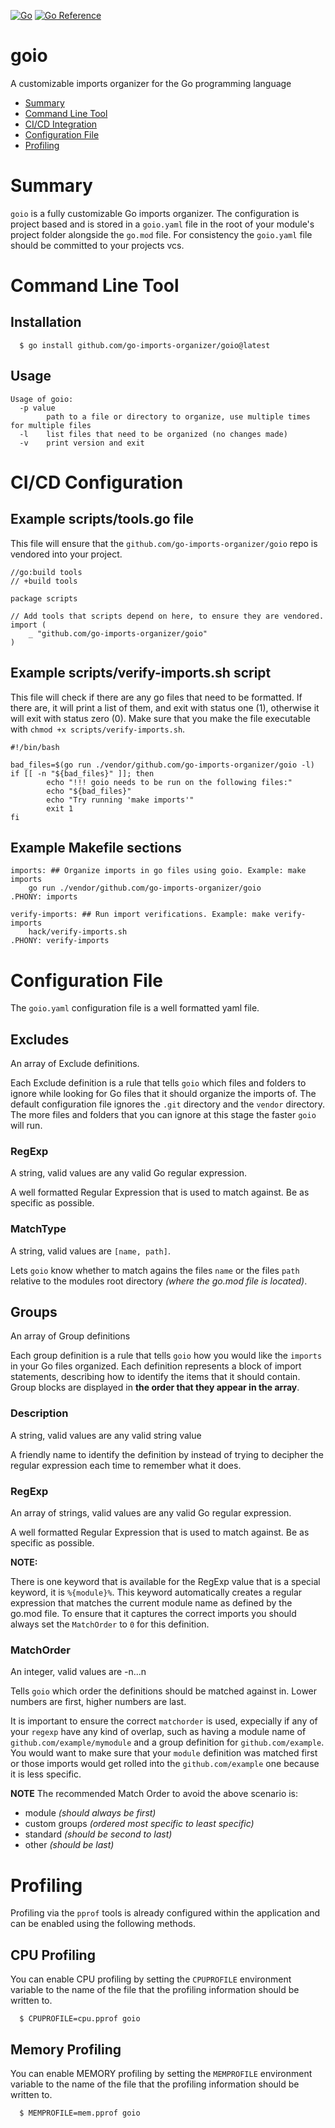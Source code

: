 [![Go](https://github.com/go-imports-organizer/goio/actions/workflows/go.yml/badge.svg)](https://github.com/go-imports-organizer/goio/actions/workflows/go.yml) [![Go Reference](https://pkg.go.dev/badge/github.com/go-imports-organizer/goio.svg)](https://pkg.go.dev/github.com/go-imports-organizer/goio)
# goio
A customizable imports organizer for the Go programming language

* [Summary](#summary)
* [Command Line Tool](#command-line-tool)
* [CI/CD Integration](#ci-cd-integration)
* [Configuration File](#configuration-file)
* [Profiling](#profiling)

# <a name='summary'></a>Summary
`goio` is a fully customizable Go imports organizer. The configuration
is project based and is stored in a `goio.yaml` file in the root of your
module's project folder alongside the `go.mod` file. For consistency
the `goio.yaml` file should be committed to your projects vcs.



# <a name='command-line-tool'></a>Command Line Tool

## Installation
```
  $ go install github.com/go-imports-organizer/goio@latest
```

## Usage
```
Usage of goio:
  -p value
    	path to a file or directory to organize, use multiple times for multiple files
  -l	list files that need to be organized (no changes made)
  -v	print version and exit

```
# <a name='ci-cd-configuration'></a>CI/CD Configuration

## Example scripts/tools.go file
This file will ensure that the `github.com/go-imports-organizer/goio` repo is vendored into your project.
```
//go:build tools
// +build tools

package scripts

// Add tools that scripts depend on here, to ensure they are vendored.
import (
	_ "github.com/go-imports-organizer/goio"
)

```

## Example scripts/verify-imports.sh script
This file will check if there are any go files that need to be formatted. If there are, it will print a list of them, and exit with status one (1), otherwise it will exit with status zero (0). Make sure that you make the file executable with `chmod +x scripts/verify-imports.sh`.
```
#!/bin/bash

bad_files=$(go run ./vendor/github.com/go-imports-organizer/goio -l)
if [[ -n "${bad_files}" ]]; then
        echo "!!! goio needs to be run on the following files:"
        echo "${bad_files}"
        echo "Try running 'make imports'"
        exit 1
fi
```

## Example Makefile sections
```
imports: ## Organize imports in go files using goio. Example: make imports
	go run ./vendor/github.com/go-imports-organizer/goio
.PHONY: imports

verify-imports: ## Run import verifications. Example: make verify-imports
	hack/verify-imports.sh
.PHONY: verify-imports
```

# <a name='configuration-file'></a>Configuration File
The `goio.yaml` configuration file is a well formatted yaml file.

## Excludes
An array of Exclude definitions.

Each Exclude definition is a rule that tells `goio` which files and folders to ignore while looking for Go files that it should organize the imports of. The default configuration file ignores the `.git` directory and the `vendor` directory. The more files and folders that you can ignore at this stage the faster `goio` will run.

### RegExp
A string, valid values are any valid Go regular expression.

A well formatted Regular Expression that is used to match against. Be as specific as possible.

### MatchType
A string, valid values are `[name, path]`.

Lets `goio` know whether to match agains the files `name` or the files `path` relative to the modules root directory _(where the go.mod file is located)_.

## Groups
An array of Group definitions

Each group definition is a rule that tells `goio` how you would like the `imports` in your Go files organized. Each definition represents a block of import statements, describing how to identify the items that it should contain. Group blocks are displayed in **the order that they appear in the array**.

### Description
A string, valid values are any valid string value

A friendly name to identify the definition by instead of trying to decipher the regular expression each time to remember what it does.

### RegExp
An array of strings, valid values are any valid Go regular expression.

A well formatted Regular Expression that is used to match against. Be as specific as possible.

**NOTE:**

There is one keyword that is available for the RegExp value that is a special keyword, it is `%{module}%`. This keyword automatically creates a regular expression that matches the current module name as defined by the go.mod file. To ensure that it captures the correct imports you should always set the `MatchOrder` to `0` for this definition.

### MatchOrder
An integer, valid values are -n...n

Tells `goio` which order the definitions should be matched against in. Lower numbers are first, higher numbers are last.

It is important to ensure the correct `matchorder` is used, expecially if any of your `regexp` have any kind of overlap, such as having a module name of `github.com/example/mymodule` and a group definition for `github.com/example`. You would want to make sure that your `module` definition was matched first or those imports would get rolled into the `github.com/example` one because it is less specific.

**NOTE**
The recommended Match Order to avoid the above scenario is:
 - module *(should always be first)*
 - custom groups *(ordered most specific to least specific)*
 - standard *(should be second to last)*
 - other *(should be last)*

# <a name='profiling'></a>Profiling
Profiling via the `pprof` tools is already configured within the application and can be enabled using the following methods.
## CPU Profiling
You can enable CPU profiling by setting the `CPUPROFILE` environment variable to the name of the file that the profiling information should be written to.
```
  $ CPUPROFILE=cpu.pprof goio
```

## Memory Profiling
You can enable MEMORY profiling by setting the `MEMPROFILE` environment variable to the name of the file that the profiling information should be written to.
```
  $ MEMPROFILE=mem.pprof goio
```
